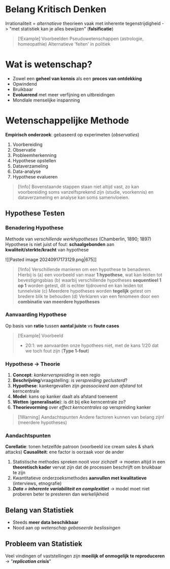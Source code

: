 # Belang Kritisch Denken
Irrationaliteit = *alternatieve* theorieen vaak met inherente tegenstrijdigheid
-> "met statistiek kan je alles bewijzen" (**falsificatie**)

> [!Example] Voorbeelden
> Pseudowetenschappen (astrologie, homeopathie)
> Alternatieve 'feiten' in politiek

# Wat is wetenschap?
- Zowel een **geheel van kennis** als een **proces van ontdekking**
- Opwindend
- Bruikbaar
- **Evoluerend** met meer verfijning en uitbreidingen
- Mondiale menselijke inspanning
# Wetenschappelijke Methode
**Empirisch onderzoek**: gebaseerd op experimeten (*observaties*)
1. Voorbereiding
2. Observatie
3. Probleemherkenning
4. Hypothese opstellen
5. Dataverzameling
6. Data-analyse
7. Hypothese evalueren

> [!info]
> Bovenstaande stappen staan niet altijd vast, zo kan voorbereiding soms vanzelfsprekend zijn (studie, voorkennis) en dataverzameling en analyse kan soms samenvloeien.

## Hypothese Testen
### Benadering Hypothese
Methode van *verschillende werkhypotheses* (Chamberlin, 1890; 1897)
Hypothese is niet juist of fout: **schaalgebonden** aan **kwaliteit/sterkte/kracht** van hypothese

![[Pasted image 20240917173129.png|675]]

>[!Info]
>Verschillende manieren om een hypothese te benaderen.
>Hierbij is 
>(a) een voorbeeld van maar **1 hypothese**, wat kan leiden tot bevestigingsbias
>(b) waarbij verschillende hypotheses **sequentieel 1 op 1** worden getest, dit is echter tijdrovend en kan leiden tot tunnelvisie
>(c) Meerdere hypotheses worden **tegelijk** getest om bredere blik te behouden
>(d) Verklaren van een fenomeen door een **combinatie van meerdere hypotheses**
### Aanvaarding Hypothese
Op basis van **ratio** tussen **aantal juiste** vs **foute cases**

> [!Example] Voorbeeld
> - 20:1: we aanvaarden onze hypothees niet, met de kans 1/20 dat we toch fout zijn (**Type 1-fout**)
### Hypothese -> Theorie
1. **Concept**: *kankerverspreiding* in een regio 
2. **Beschrijving**/vraagstelling: is *verspreiding geclusterd*?
3. **Hypothese**: kankergevallen zijn *geassocieerd aan afstand* tot kerncentrale
4. **Model**: kans op kanker daalt als afstand toeneemt
5. **Wetten** (**generalisatie**): is dit bij elke kerncentrale zo?
6. **Theorievorming** over *effect kerncentrales* op verspreiding kanker

> [!Warning] Aandachtspunten
> Andere factoren kunnen van belang zijn! (meerdere hypotheses)

### Aandachtspunten
**Corellatie**: tonen hetzelfde patroon (voorbeeld ice cream sales & shark attacks)
**Causaliteit**: ene factor is oorzaak voor de ander

1. Statistische methodes spreken nooit voor zichzelf
	-> moeten altijd in een **theoretisch kader** vervat zijn dat de processen beschrijft om bruikbaar te zijn
2. Kwantitatieve onderzoeksmethodes **aanvullen met kwalitatieve** (interviews, etnografie)
3. ***Data = inherente variabiliteit en complexitiet***
	-> model moet niet proberen beter te presteren dan werkelijkheid
## Belang van Statistiek
- Steeds **meer data beschikbaar**
- Nood aan op *wetenschap gebaseerde beslissingen*
## Probleem van Statistiek
Veel vindingen of vaststellingen zijn **moeilijk of onmogelijk te reproduceren**
-> "***replication crisis***"